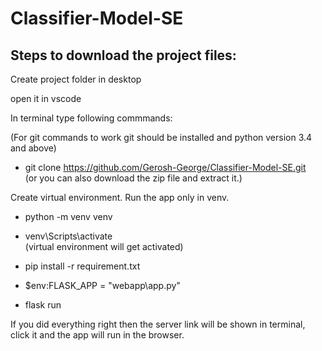 # Classifier-Model-SE
## Steps to download the project files:
Create project folder in desktop

open it in vscode

In terminal type following commmands:

(For git commands to work git should be installed and python version 3.4 and above)

- git clone https://github.com/Gerosh-George/Classifier-Model-SE.git <br>
(or you can also download the zip file and extract it.)

Create virtual environment. Run the app only in venv.
- python -m venv venv
- venv\Scripts\activate <br>
(virtual environment will get activated)

- pip install -r requirement.txt

- $env:FLASK_APP = "webapp\app.py"

- flask run 

If you did everything right then the server link will be shown in terminal, click it and the app will run in the browser.
